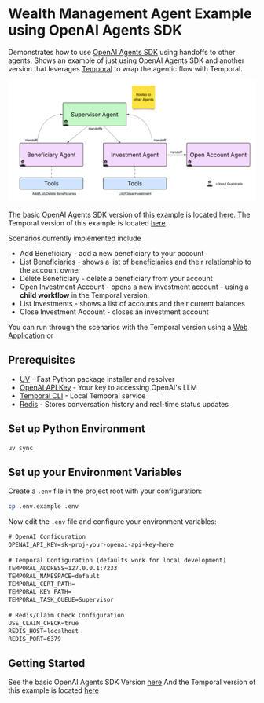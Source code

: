 # Wealth Management Agent Example using OpenAI Agents SDK
Demonstrates how to use [OpenAI Agents SDK](https://openai.github.io/openai-agents-python/) using handoffs to other agents. 
Shows an example of just using OpenAI Agents SDK and another version that leverages [Temporal](https://temporal.io) to 
wrap the agentic flow with Temporal.

![](images/architecture.png)

The basic OpenAI Agents SDK version of this example is located [here](src/basic/README.md).
The Temporal version of this example is located [here](src/temporal/README.md).

Scenarios currently implemented include
* Add Beneficiary - add a new beneficiary to your account
* List Beneficiaries - shows a list of beneficiaries and their relationship to the account owner
* Delete Beneficiary - delete a beneficiary from your account
* Open Investment Account - opens a new investment account - using a **child workflow** in the Temporal version. 
* List Investments - shows a list of accounts and their current balances
* Close Investment Account - closes an investment account

You can run through the scenarios with the Temporal version using a [Web Application](src/frontend/README.md) or

## Prerequisites

* [UV](https://docs.astral.sh/uv/) - Fast Python package installer and resolver
* [OpenAI API Key](https://platform.openai.com/api-keys) - Your key to accessing OpenAI's LLM
* [Temporal CLI](https://docs.temporal.io/cli#install) - Local Temporal service
* [Redis](https://redis.io/downloads/) - Stores conversation history and real-time status updates

## Set up Python Environment
```bash
uv sync
```

## Set up your Environment Variables

Create a `.env` file in the project root with your configuration:

```bash
cp .env.example .env
```

Now edit the `.env` file and configure your environment variables:
```text
# OpenAI Configuration
OPENAI_API_KEY=sk-proj-your-openai-api-key-here

# Temporal Configuration (defaults work for local development)
TEMPORAL_ADDRESS=127.0.0.1:7233
TEMPORAL_NAMESPACE=default
TEMPORAL_CERT_PATH=
TEMPORAL_KEY_PATH=
TEMPORAL_TASK_QUEUE=Supervisor

# Redis/Claim Check Configuration
USE_CLAIM_CHECK=true
REDIS_HOST=localhost
REDIS_PORT=6379
```

## Getting Started

See the basic OpenAI Agents SDK Version [here](src/basic/README.md)
And the Temporal version of this example is located [here](src/temporal/README.md)
